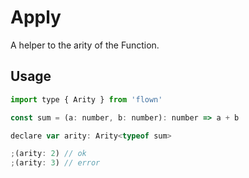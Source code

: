 # Apply

A helper to the arity of the Function.

## Usage

```js
import type { Arity } from 'flown'

const sum = (a: number, b: number): number => a + b

declare var arity: Arity<typeof sum>

;(arity: 2) // ok
;(arity: 3) // error
```
